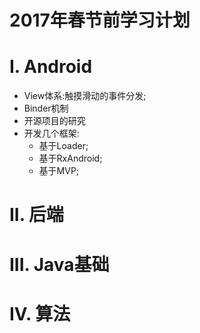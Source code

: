 2017年春节前学习计划
=
# I. Android

* View体系:触摸滑动的事件分发;
* Binder机制
* 开源项目的研究
* 开发几个框架:
	* 基于Loader;
	* 基于RxAndroid;
	* 基于MVP;

# II. 后端 

# III. Java基础

# IV. 算法